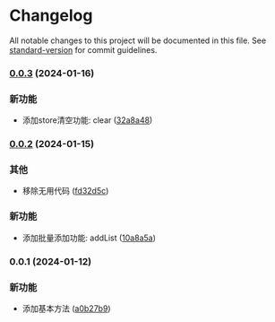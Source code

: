 # Changelog

All notable changes to this project will be documented in this file. See [standard-version](https://github.com/conventional-changelog/standard-version) for commit guidelines.

### [0.0.3](https://github.com/renzp94/idxdb/compare/v0.0.2...v0.0.3) (2024-01-16)


### 新功能

* 添加store清空功能: clear ([32a8a48](https://github.com/renzp94/idxdb/commit/32a8a4890d3bb54cf5be64f59f743b74113047a9))

### [0.0.2](https://github.com/renzp94/idxdb/compare/v0.0.1...v0.0.2) (2024-01-15)


### 其他

* 移除无用代码 ([fd32d5c](https://github.com/renzp94/idxdb/commit/fd32d5c6406591f2e3e87f0abb7d46118ecef6cd))


### 新功能

* 添加批量添加功能: addList ([10a8a5a](https://github.com/renzp94/idxdb/commit/10a8a5a74790baebcf7a9aa96fefa84d33d31cd9))

### 0.0.1 (2024-01-12)


### 新功能

* 添加基本方法 ([a0b27b9](https://github.com/renzp94/idxdb/commit/a0b27b96bf3c2c16ee0154075d4d1fc3740a837b))
